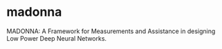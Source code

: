 # madonna
MADONNA: A Framework for Measurements and Assistance in designing Low Power Deep Neural Networks.
